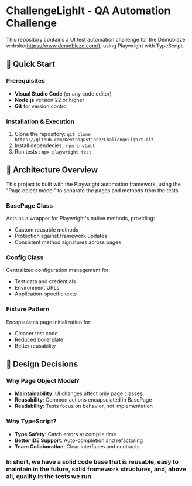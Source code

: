 # ChallengeLighIt - QA Automation Challenge

This repository contains a UI test automation challenge for the Demoblaze website(https://www.demoblaze.com/), using Playwright with TypeScript.

## 🚀 Quick Start

### Prerequisites

- **Visual Studio Code** (or any code editor)
- **Node.js** version 22 or higher
- **Git** for version control

### Installation & Execution

1. Clone the repository: `git clone https://github.com/Kevinagustinez/ChallengeLighIt.git`
2. Install dependecies : `npm install`
3. Run tests : `npx playwright test`

## 🔧 Architecture Overview

This project is built with the Playwright automation framework, using the "Page object model" to separate the pages and methods from the tests.

### BasePage Class
Acts as a wrapper for Playwright's native methods, providing:
- Custom reusable methods
- Protection against framework updates
- Consistent method signatures across pages

### Config Class
Centralized configuration management for:
- Test data and credentials
- Environment URLs
- Application-specific texts

### Fixture Pattern
Encapsulates page initialization for:
- Cleaner test code
- Reduced boilerplate
- Better reusability

## 🎯 Design Decisions

### Why Page Object Model?
- **Maintainability**: UI changes affect only page classes
- **Reusability**: Common actions encapsulated in BasePage
- **Readability**: Tests focus on behavior, not implementation

### Why TypeScript?
- **Type Safety**: Catch errors at compile time
- **Better IDE Support**: Auto-completion and refactoring
- **Team Collaboration**: Clear interfaces and contracts

### In short, we have a solid code base that is reusable, easy to maintain in the future, solid framework structures, and, above all, quality in the tests we run.